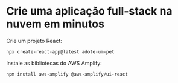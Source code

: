 # Crie uma aplicação full-stack na nuvem em minutos

Crie um projeto React:

```shell
npx create-react-app@latest adote-um-pet
```

Instale as bibliotecas do AWS Amplify:

```shell
npm install aws-amplify @aws-amplify/ui-react
```
